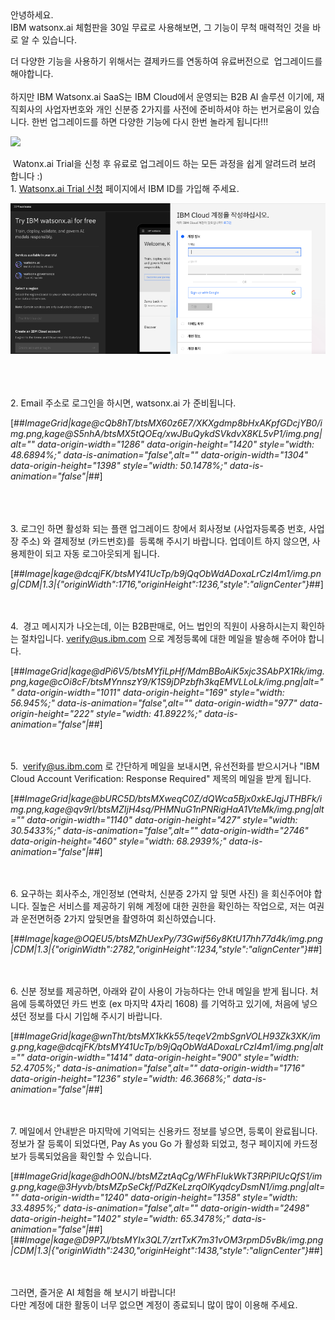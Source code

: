    
   
안녕하세요.   
IBM watsonx.ai 체험판을 30일 무료로 사용해보면, 그 기능이 무척 매력적인 것을 바로 알 수 있습니다.

더 다양한 기능을 사용하기 위해서는 결제카드를 연동하여 유료버전으로  업그레이드를 해야합니다.   
   
하지만 IBM Watsonx.ai SaaS는 IBM Cloud에서 운영되는 B2B AI 솔루션 이기에, 재직회사의 사업자번호와 개인 신분증 2가지를 사전에 준비하셔야 하는 번거로움이 있습니다. 한번 업그레이드를 하면 다양한 기능에 다시 한번 놀라게 됩니다!!!

![](https://t1.daumcdn.net/keditor/emoticon/niniz/large/014.gif)

 Watonx.ai Trial을 신청 후 유료로 업그레이드 하는 모든 과정을 쉽게 알려드려 보려 합니다 :)   
1\. [Watsonx.ai Trial 신청](https://eu-de.dataplatform.cloud.ibm.com/registration/stepone?context=wx&preselect_region=true) 페이지에서 IBM ID를 가입해 주세요.

![](https://github.com/gbny22/gbny22.github.io/blob/main/_posts/2025-03-29/ScreenshotA.png)


   
   
   
2\. Email 주소로 로그인을 하시면, watsonx.ai 가 준비됩니다.

[##_ImageGrid|kage@cQb8hT/btsMX60z6E7/XKXgdmp8bHxAKpfGDcjYB0/img.png,kage@S5nhA/btsMX5tQOEq/xwJBuQykdSVkdvX8KL5vP1/img.png|alt="" data-origin-width="1286" data-origin-height="1420" style="width: 48.6894%;" data-is-animation="false",alt="" data-origin-width="1304" data-origin-height="1398" style="width: 50.1478%;" data-is-animation="false"|_##]

   
   
   
3\. 로그인 하면 활성화 되는 플랜 업그레이드 창에서 회사정보 (사업자등록증 번호, 사업장 주소) 와 결제정보 (카드번호)를  등록해 주시기 바랍니다. 업데이트 하지 않으면, 사용제한이 되고 자동 로그아웃되게 됩니다.

[##_Image|kage@dcqjFK/btsMY41UcTp/b9jQqObWdADoxaLrCzI4m1/img.png|CDM|1.3|{"originWidth":1716,"originHeight":1236,"style":"alignCenter"}_##]

   
   
4.  경고 메시지가 나오는데, 이는 B2B판매로, 어느 법인의 직원이 사용하시는지 확인하는 절차입니다. verify@us.ibm.com 으로 계정등록에 대한 메일을 발송해 주어야 합니다. 

[##_ImageGrid|kage@dPi6V5/btsMYfiLpHf/MdmBBoAiK5xjc3SAbPX1Rk/img.png,kage@cOi8cF/btsMYnnszY9/K1S9jDPzbfh3kqEMVLLoLk/img.png|alt="" data-origin-width="1011" data-origin-height="169" style="width: 56.945%;" data-is-animation="false",alt="" data-origin-width="977" data-origin-height="222" style="width: 41.8922%;" data-is-animation="false"|_##]

   
   
5.  verify@us.ibm.com 로 간단하게 메일을 보내시면, 유선전화를 받으시거나 "IBM Cloud Account Verification: Response Required" 제목의 메일을 받게 됩니다. 

[##_ImageGrid|kage@bURC5D/btsMXweqC0Z/dQWca5Bjx0xkEJqjJTHBFk/img.png,kage@qv9rI/btsMZIjH4sq/PHMNuG1nPNRigHaA1VteMk/img.png|alt="" data-origin-width="1140" data-origin-height="427" style="width: 30.5433%;" data-is-animation="false",alt="" data-origin-width="2746" data-origin-height="460" style="width: 68.2939%;" data-is-animation="false"|_##]

   
   
6\. 요구하는 회사주소, 개인정보 (연락처, 신분증 2가지 앞 뒷면 사진) 을 회신주어야 합니다. 질높은 서비스를 제공하기 위해 계정에 대한 권한을 확인하는 작업으로, 저는 여권과 운전면허증 2가지 앞뒷면을 촬영하여 회신하였습니다.

[##_Image|kage@OQEU5/btsMZhUexPy/73Gwif56y8KtU17hh77d4k/img.png|CDM|1.3|{"originWidth":2782,"originHeight":1234,"style":"alignCenter"}_##]

   
   
6\. 신분 정보를 제공하면, 아래와 같이 사용이 가능하다는 안내 메일을 받게 됩니다. 처음에 등록하였던 카드 번호 (ex 마지막 4자리 1608) 를 기억하고 있기에, 처음에 넣으셨던 정보를 다시 기입해 주시기 바랍니다.

[##_ImageGrid|kage@wnTht/btsMX1kKk55/teqeV2mbSgnVOLH93Zk3XK/img.png,kage@dcqjFK/btsMY41UcTp/b9jQqObWdADoxaLrCzI4m1/img.png|alt="" data-origin-width="1414" data-origin-height="900" style="width: 52.4705%;" data-is-animation="false",alt="" data-origin-width="1716" data-origin-height="1236" style="width: 46.3668%;" data-is-animation="false"|_##]

   
   
7\. 메일에서 안내받은 마지막에 기억되는 신용카드 정보를 넣으면, 등록이 완료됩니다.  
정보가 잘 등록이 되었다면, Pay As you Go 가 활성화 되었고, 청구 페이지에 카드정보가 등록되었음을 확인할 수 있습니다.  
  

[##_ImageGrid|kage@dhO0NJ/btsMZztAqCg/WFhFIukWkT3RPiPlUcQfS1/img.png,kage@3Hyvb/btsMZpSeCkf/PdZKeLzrqOlKyqdcyDsmN1/img.png|alt="" data-origin-width="1240" data-origin-height="1358" style="width: 33.4895%;" data-is-animation="false",alt="" data-origin-width="2498" data-origin-height="1402" style="width: 65.3478%;" data-is-animation="false"|_##][##_Image|kage@D9P7J/btsMYIx3QL7/zrtTxK7m31vOM3rpmD5vBk/img.png|CDM|1.3|{"originWidth":2430,"originHeight":1438,"style":"alignCenter"}_##]

  
   
   
그러면, 즐거운 AI 체험을 해 보시기 바랍니다!   
다만 계정에 대한 활동이 너무 없으면 계정이 종료되니 많이 많이 이용해 주세요.
